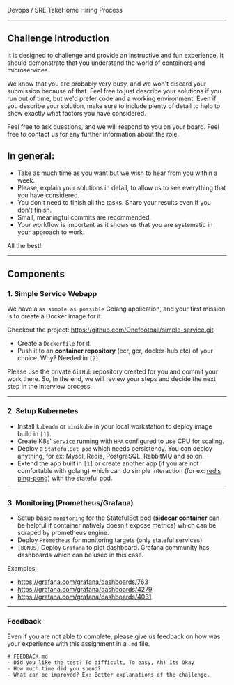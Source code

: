 
Devops / SRE TakeHome Hiring Process

---

## Challenge Introduction
It is designed to challenge and provide an instructive and fun experience.
It should demonstrate that you understand the world of containers and microservices.

We know that you are probably very busy, and we won't discard your submission because of that. Feel free to just describe your solutions if you run out of time, but we'd prefer code and a working environment. Even if you describe your solution, make sure to include plenty of detail to help to show exactly what factors you have considered.

Feel free to ask questions, and we will respond to you on your board.
Feel free to contact us for any further information about the role.

## In general:

- Take as much time as you want but we wish to hear from you within a week. 
- Please, explain your solutions in detail, to allow us to see everything that you have considered.
- You don't need to finish all the tasks. Share your results even if you don't finish.
- Small, meaningful commits are recommended.
- Your workflow is important as it shows us that you are systematic in your approach to work.

All the best!

---

## Components

### 1. Simple Service Webapp

We have a `as simple as possible` Golang application, and your first mission is to create a Docker image for it. 

Checkout the project: https://github.com/Onefootball/simple-service.git

- Create a `Dockerfile` for it.
- Push it to an **container repository** (ecr, gcr, docker-hub etc) of your choice. Why? Needed in `[2]`

Please use the private `GitHub` repository created for you and commit your work there.
So, In the end, we will review your steps and decide the next step in the interview process.

---

### 2. Setup Kubernetes

- Install `kubeadm` or `minikube` in your local workstation to deploy image build in `[1]`.
- Create K8s' `Service` running with `HPA` configured to use CPU for scaling.
- Deploy a `StatefulSet pod` which needs persistency. You can deploy anything, for ex: Mysql, Redis, PostgreSQL, RabbitMQ and so on.
- Extend the app built in `[1]` or create another app (if you are not comfortable with golang) which can do simple interaction (for ex: [redis ping-pong](https://redis.io/commands/ping)) with the stateful pod.

---

### 3. Monitoring (Prometheus/Grafana)

- Setup basic `monitoring` for the StatefulSet pod (**sidecar container** can be helpful if container natively doesn't expose metrics) which can be scraped by prometheus engine.
- Deploy `Prometheus` for monitoring targets (only stateful services)
- `[BONUS]` Deploy `Grafana` to plot dashboard. Grafana community has dashboards which can be used in this case. 

Examples:
- https://grafana.com/grafana/dashboards/763
- https://grafana.com/grafana/dashboards/4279
- https://grafana.com/grafana/dashboards/4031

---

### Feedback

Even if you are not able to complete, please give us feedback on how was your experience with this assignment in a `.md` file.

```
# FEEDBACK.md
- Did you like the test? To difficult, To easy, Ah! Its Okay
- How much time did you spend?
- What can be improved? Ex: Better explanations of the challenge.
```
